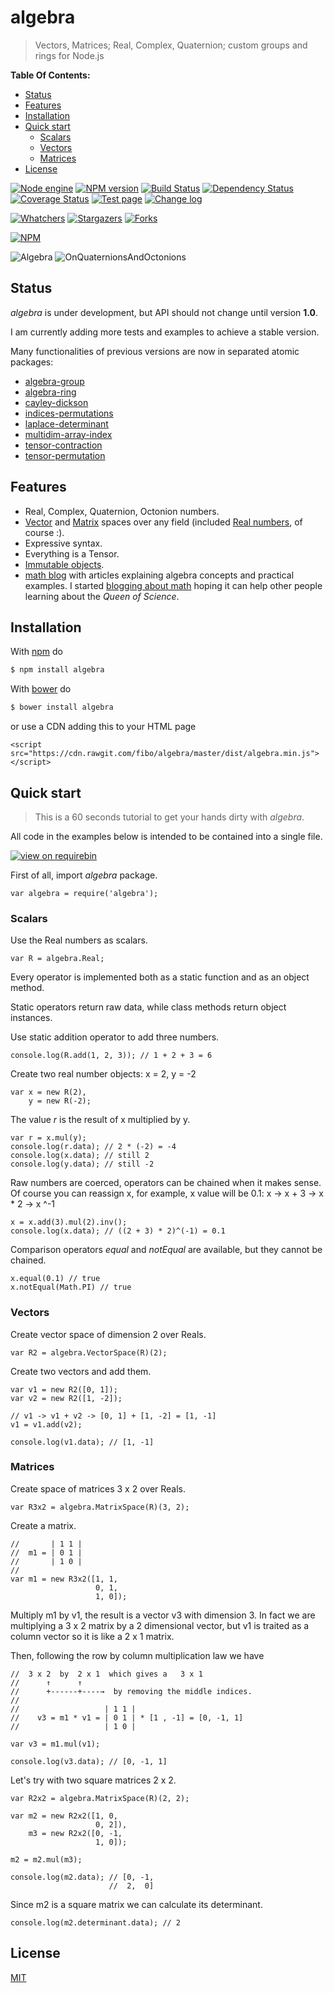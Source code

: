 # algebra

> Vectors, Matrices; Real, Complex, Quaternion; custom groups and rings for Node.js

**Table Of Contents:**

* [Status](#status)
* [Features](#features)
* [Installation](#installation)
* [Quick start](#quick-start)
    - [Scalars](#scalars)
    - [Vectors](#vectors)
    - [Matrices](#matrices)
* [License](#license)

[![Node engine](https://img.shields.io/node/v/algebra.svg)](https://nodejs.org/en/) [![NPM version](https://badge.fury.io/js/algebra.svg)](http://badge.fury.io/js/algebra) [![Build Status](https://travis-ci.org/fibo/algebra.svg?branch=master)](https://travis-ci.org/fibo/algebra?branch=master) [![Dependency Status](https://gemnasium.com/fibo/algebra.svg)](https://gemnasium.com/fibo/algebra) [![Coverage Status](https://coveralls.io/repos/fibo/algebra/badge.svg?branch=master)](https://coveralls.io/r/fibo/algebra?branch=master) [![Test page](https://img.shields.io/badge/test-page-blue.svg)](http://g14n.info/algebra/test) [![Change log](https://img.shields.io/badge/change-log-blue.svg)](https://github.com/fibo/algebra/blob/master/CHANGELOG.md)

[![Whatchers](http://g14n.info/svg/github/watchers/algebra.svg)](https://github.com/fibo/algebra/watchers) [![Stargazers](http://g14n.info/svg/github/stars/algebra.svg)](https://github.com/fibo/algebra/stargazers) [![Forks](http://g14n.info/svg/github/forks/algebra.svg)](https://github.com/fibo/algebra/network/members)

[![NPM](https://nodei.co/npm-dl/algebra.png)](https://nodei.co/npm-dl/algebra/)

![Algebra](http://g14n.info/algebra/images/Cover-Algebra.png) ![OnQuaternionsAndOctonions](http://g14n.info/algebra/images/Cover-OnQuaternionsAndOctonions.png)

## Status

*algebra* is under development, but API should not change until version **1.0**.

I am currently adding more tests and examples to achieve a stable version.

Many functionalities of previous versions are now in separated atomic packages:

* [algebra-group](http://npm.im/algebra-group)
* [algebra-ring](http://npm.im/algebra-ring)
* [cayley-dickson](http://npm.im/cayley-dickson)
* [indices-permutations](http://npm.im/indices-permutations)
* [laplace-determinant](http://npm.im/laplace-determinant)
* [multidim-array-index](http://npm.im/multidim-array-index)
* [tensor-contraction](http://npm.im/tensor-contraction)
* [tensor-permutation](http://npm.im/tensor-product)

## Features

* Real, Complex, Quaternion, Octonion numbers.
* [Vector](#vectors) and [Matrix](#matrices) spaces over any field (included [Real numbers](#scalars), of course :).
* Expressive syntax.
* Everything is a Tensor.
* [Immutable objects](https://en.wikipedia.org/wiki/Immutable_object).
* [math blog][1] with articles explaining algebra concepts and practical examples. I started [blogging about math](http://g14n.info/algebra/2015/08/i-love-math/) hoping it can help other people learning about the *Queen of Science*.

## Installation

With [npm](https://npmjs.org/) do

```bash
$ npm install algebra
```

With [bower](http://bower.io/) do

```bash
$ bower install algebra
```
or use a CDN adding this to your HTML page

```
<script src="https://cdn.rawgit.com/fibo/algebra/master/dist/algebra.min.js"></script>
```

## Quick start

> This is a 60 seconds tutorial to get your hands dirty with *algebra*.

All code in the examples below is intended to be contained into a single file.

[![view on requirebin](http://requirebin.com/badge.png)](http://requirebin.com/?gist=345763d95f093b9d9350)

First of all, import *algebra* package.

```
var algebra = require('algebra');
```

### Scalars

Use the Real numbers as scalars.

```
var R = algebra.Real;
```

Every operator is implemented both as a static function and as an object method.

Static operators return raw data, while class methods return object instances.

Use static addition operator to add three numbers.

```
console.log(R.add(1, 2, 3)); // 1 + 2 + 3 = 6
```

Create two real number objects: x = 2, y = -2

```
var x = new R(2),
    y = new R(-2);
```

The value *r* is the result of x multiplied by y.

```
var r = x.mul(y);
console.log(r.data); // 2 * (-2) = -4
console.log(x.data); // still 2
console.log(y.data); // still -2
```

Raw numbers are coerced, operators can be chained when it makes sense.
Of course you can reassign x, for example, x value will be 0.1: x -> x + 3 -> x * 2 -> x ^-1

```
x = x.add(3).mul(2).inv();
console.log(x.data); // ((2 + 3) * 2)^(-1) = 0.1
```

Comparison operators *equal* and *notEqual* are available, but they cannot be chained.

```
x.equal(0.1) // true
x.notEqual(Math.PI) // true
```

### Vectors

Create vector space of dimension 2 over Reals.

```
var R2 = algebra.VectorSpace(R)(2);
```

Create two vectors and add them.

```
var v1 = new R2([0, 1]);
var v2 = new R2([1, -2]);

// v1 -> v1 + v2 -> [0, 1] + [1, -2] = [1, -1]
v1 = v1.add(v2);

console.log(v1.data); // [1, -1]
```

### Matrices

Create space of matrices 3 x 2 over Reals.

```
var R3x2 = algebra.MatrixSpace(R)(3, 2);
```

Create a matrix.

```
//       | 1 1 |
//  m1 = | 0 1 |
//       | 1 0 |
//
var m1 = new R3x2([1, 1,
                   0, 1,
                   1, 0]);
```

Multiply m1 by v1, the result is a vector v3 with dimension 3.
In fact we are multiplying a 3 x 2 matrix by a 2 dimensional vector, but v1 is traited as a column vector so it is like a 2 x 1 matrix.

Then, following the row by column multiplication law we have

```
//  3 x 2  by  2 x 1  which gives a   3 x 1
//      ↑      ↑
//      +------+----→  by removing the middle indices.
//
//                   | 1 1 |
//    v3 = m1 * v1 = | 0 1 | * [1 , -1] = [0, -1, 1]
//                   | 1 0 |

var v3 = m1.mul(v1);

console.log(v3.data); // [0, -1, 1]
```

Let's try with two square matrices 2 x 2.

```
var R2x2 = algebra.MatrixSpace(R)(2, 2);

var m2 = new R2x2([1, 0,
                   0, 2]),
    m3 = new R2x2([0, -1,
                   1, 0]);

m2 = m2.mul(m3);

console.log(m2.data); // [0, -1,
                      //  2,  0]
```

Since m2 is a square matrix we can calculate its determinant.

```
console.log(m2.determinant.data); // 2
```

## License

[MIT](http://g14n.info/mit-license/)

[1]: http://g14n.info/algebra/articles "algebra blog"

